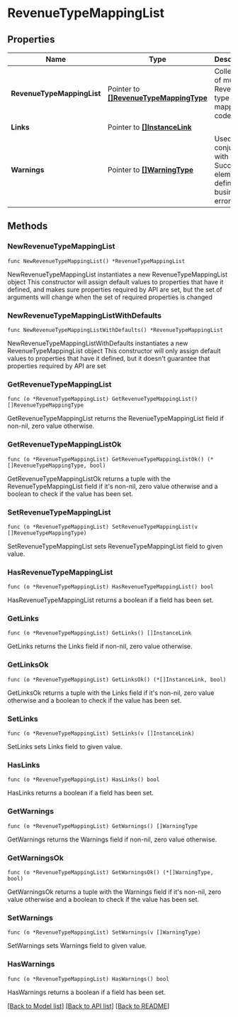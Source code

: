 # RevenueTypeMappingList

## Properties

Name | Type | Description | Notes
------------ | ------------- | ------------- | -------------
**RevenueTypeMappingList** | Pointer to [**[]RevenueTypeMappingType**](RevenueTypeMappingType.md) | Collection of multiple Revenue type mapping codes. | [optional] 
**Links** | Pointer to [**[]InstanceLink**](InstanceLink.md) |  | [optional] 
**Warnings** | Pointer to [**[]WarningType**](WarningType.md) | Used in conjunction with the Success element to define a business error. | [optional] 

## Methods

### NewRevenueTypeMappingList

`func NewRevenueTypeMappingList() *RevenueTypeMappingList`

NewRevenueTypeMappingList instantiates a new RevenueTypeMappingList object
This constructor will assign default values to properties that have it defined,
and makes sure properties required by API are set, but the set of arguments
will change when the set of required properties is changed

### NewRevenueTypeMappingListWithDefaults

`func NewRevenueTypeMappingListWithDefaults() *RevenueTypeMappingList`

NewRevenueTypeMappingListWithDefaults instantiates a new RevenueTypeMappingList object
This constructor will only assign default values to properties that have it defined,
but it doesn't guarantee that properties required by API are set

### GetRevenueTypeMappingList

`func (o *RevenueTypeMappingList) GetRevenueTypeMappingList() []RevenueTypeMappingType`

GetRevenueTypeMappingList returns the RevenueTypeMappingList field if non-nil, zero value otherwise.

### GetRevenueTypeMappingListOk

`func (o *RevenueTypeMappingList) GetRevenueTypeMappingListOk() (*[]RevenueTypeMappingType, bool)`

GetRevenueTypeMappingListOk returns a tuple with the RevenueTypeMappingList field if it's non-nil, zero value otherwise
and a boolean to check if the value has been set.

### SetRevenueTypeMappingList

`func (o *RevenueTypeMappingList) SetRevenueTypeMappingList(v []RevenueTypeMappingType)`

SetRevenueTypeMappingList sets RevenueTypeMappingList field to given value.

### HasRevenueTypeMappingList

`func (o *RevenueTypeMappingList) HasRevenueTypeMappingList() bool`

HasRevenueTypeMappingList returns a boolean if a field has been set.

### GetLinks

`func (o *RevenueTypeMappingList) GetLinks() []InstanceLink`

GetLinks returns the Links field if non-nil, zero value otherwise.

### GetLinksOk

`func (o *RevenueTypeMappingList) GetLinksOk() (*[]InstanceLink, bool)`

GetLinksOk returns a tuple with the Links field if it's non-nil, zero value otherwise
and a boolean to check if the value has been set.

### SetLinks

`func (o *RevenueTypeMappingList) SetLinks(v []InstanceLink)`

SetLinks sets Links field to given value.

### HasLinks

`func (o *RevenueTypeMappingList) HasLinks() bool`

HasLinks returns a boolean if a field has been set.

### GetWarnings

`func (o *RevenueTypeMappingList) GetWarnings() []WarningType`

GetWarnings returns the Warnings field if non-nil, zero value otherwise.

### GetWarningsOk

`func (o *RevenueTypeMappingList) GetWarningsOk() (*[]WarningType, bool)`

GetWarningsOk returns a tuple with the Warnings field if it's non-nil, zero value otherwise
and a boolean to check if the value has been set.

### SetWarnings

`func (o *RevenueTypeMappingList) SetWarnings(v []WarningType)`

SetWarnings sets Warnings field to given value.

### HasWarnings

`func (o *RevenueTypeMappingList) HasWarnings() bool`

HasWarnings returns a boolean if a field has been set.


[[Back to Model list]](../README.md#documentation-for-models) [[Back to API list]](../README.md#documentation-for-api-endpoints) [[Back to README]](../README.md)


